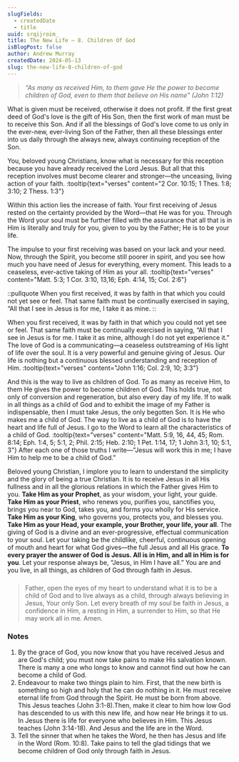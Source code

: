 ```yaml
---
slugFields:
  - createdDate
  - title
uuid: srqijroim_
title: The New Life – 8. Children Of God
isBlogPost: false
author: Andrew Murray
createdDate: 2024-05-13
slug: the-new-life-8-children-of-god
---
```

> *“As many as received Him, to them gave He the power to become children of God, even to them that believe on His name” (John 1:12)*

What is given must be received, otherwise it does not profit. If the first great deed of God's love is the gift of His Son, then the first work of man must be to receive this Son. And if all the blessings of God's love come to us only in the ever-new, ever-living Son of the Father, then all these blessings enter into us daily through the always new, always continuing reception of the Son.

You, beloved young Christians, know what is necessary for this reception because you have already received the Lord Jesus. But all that this reception involves must become clearer and stronger—the unceasing, living action of your faith. :tooltip{text="verses" content="2 Cor. 10:15; 1 Thes. 1:8; 3:10; 2 Thess. 1:3"}

Within this action lies the increase of faith. Your first receiving of Jesus rested on the certainty provided by the Word—that He was for you. Through the Word your soul must be further filled with the assurance that all that is in Him is literally and truly for you, given to you by the Father; He is to be your life.

The impulse to your first receiving was based on your lack and your need. Now, through the Spirit, you become still poorer in spirit, and you see how much you have need of Jesus for everything, every moment. This leads to a ceaseless, ever-active taking of Him as your all. :tooltip{text="verses" content="Matt. 5:3; 1 Cor. 3:10, 13,16; Eph. 4:14, 15; Col. 2:6"}

::pullquote
When you first received, it was by faith in that which you could not yet see or feel. That same faith must be continually exercised in saying, “All that I see in Jesus is for me, I take it as mine.
::

When you first received, it was by faith in that which you could not yet see or feel. That same faith must be continually exercised in saying, “All that I see in Jesus is for me. I take it as mine, although I do not yet experience it.” The love of God is a communicating—a ceaseless outstreaming of His light of life over the soul. It is a very powerful and genuine giving of Jesus. Our life is nothing but a continuous blessed understanding and reception of Him. :tooltip{text="verses" content="John 1:16; Col. 2:9, 10; 3:3"}

And this is the way to live as children of God. To as many as receive Him, to them He gives the power to become children of God. This holds true, not only of conversion and regeneration, but also every day of my life. If to walk in all things as a child of God and to exhibit the image of my Father is indispensable, then I must take Jesus, the only begotten Son. It is He who makes me a child of God. The way to live as a child of God is to have the heart and life full of Jesus. I go to the Word to learn all the characteristics of a child of God. :tooltip{text="verses" content="Matt. 5:9, 16, 44, 45; Rom. 8:14; Eph. 1:4, 5; 5:1, 2; Phil. 2:15; Heb. 2:10; 1 Pet. 1:14, 17; 1 John 3:1, 10; 5:1, 3"} After each one of those truths I write—”Jesus will work this in me; I have Him to help me to be a child of God.”

Beloved young Christian, I implore you to learn to understand the simplicity and the glory of being a true Christian. It is to receive Jesus in all His fullness and in all the glorious relations in which the Father gives Him to you. **Take Him as your Prophet**, as your wisdom, your light, your guide. **Take Him as your Priest**, who renews you, purifies you, sanctifies you, brings you near to God, takes you, and forms you wholly for His service. **Take Him as your King**, who governs you, protects you, and blesses you. **Take Him as your Head, your example, your Brother, your life, your all**. The giving of God is a divine and an ever-progressive, effectual communication to your soul. Let your taking be the childlike, cheerful, continuous opening of mouth and heart for what God gives—the full Jesus and all His grace. **To every prayer the answer of God is Jesus. All is in Him, and all in Him is for you**. Let your response always be, “Jesus, in Him I have all.” You are and you live, in all things, as children of God through faith in Jesus.

###  

> Father, open the eyes of my heart to understand what it is to be a child of God and to live always as a child, through always believing in Jesus, Your only Son. Let every breath of my soul be faith in Jesus, a confidence in Him, a resting in Him, a surrender to Him, so that He may work all in me. Amen.

###  

### Notes

1. By the grace of God, you now know that you have received Jesus and are God's child; you must now take pains to make His salvation known. There is many a one who longs to know and cannot find out how he can become a child of God.
2. Endeavour to make two things plain to him. First, that the new birth is something so high and holy that he can do nothing in it. He must receive eternal life from God through the Spirit. He must be born from above. This Jesus teaches (John 3:1-8).Then, make it clear to him how low God has descended to us with this new life, and how near He brings it to us. In Jesus there is life for everyone who believes in Him. This Jesus teaches (John 3:14-18). And Jesus and the life are in the Word.
3. Tell the sinner that when he takes the Word, he then has Jesus and life in the Word (Rom. 10:8). Take pains to tell the glad tidings that we become children of God only through faith in Jesus.
